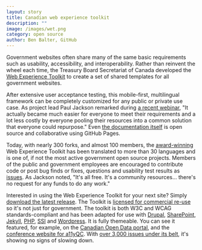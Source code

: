 ```yaml
---
layout: story
title: Canadian web experience toolkit
description: ""
image: /images/wet.png
category: open source
author: Ben Balter, GitHub
---
```


Government websites often share many of the same basic requirements such as usability, accessibility, and interoperability. Rather than reinvent the wheel each time, the Treasury Board Secretariat of Canada developed the [Web Experience Toolkit](http://github.com/wet-boew/wet-boew) to create a set of shared templates for all government websites.

After extensive user acceptance testing, this mobile-first, multilingual framework can be completely customized for any public or private use case. As project lead Paul Jackson remarked during [a recent webinar](http://www.howto.gov/training/classes/canada-web-experience-toolkit), "It actually became much easier for everyone to meet their requirements and a lot less costly by everyone pooling their resources into a common solution that everyone could repurpose." Even [the documentation itself](http://wet-boew.github.io/wet-boew/index-en.html) is open source and collaborative using GitHub Pages.

Today, with nearly 300 forks, and almost 100 members, the [award-winning](https://github.com/wet-boew/wet-boew/wiki/Accolades#wiki-Awards) Web Experience Toolkit has been translated to more than 30 languages and is one of, if not the most active government open source projects. Members of the public and government employees are encouraged to contribute code or post bug finds or fixes, questions and usability test results as [issues](https://github.com/wet-boew/wet-boew/issues?milestone=9&state=open "Issues on GitHub for Web Experience Toolkit"). As Jackson noted, "It's all free. It's a community resources... there's no request for any funds to do any work."

Interested in using the Web Experience Toolkit for your next site? Simply [download the latest release](https://github.com/wet-boew/wet-boew/releases). The Toolkit is [licensed for commercial re-use](https://github.com/wet-boew/wet-boew/blob/master/License-eng.txt "Web Experience Toolkit MIT license") so it's not just for government. The toolkit is both W3C and WCAG standards-compliant and has been adapted for use with [Drupal](https://github.com/wet-boew/wet-boew-drupal), [SharePoint](https://github.com/wet-boew/wet-boew-sharepoint), [Jekyll](https://github.com/wet-boew/wet-boew-jekyll), [PHP](https://github.com/wet-boew/wet-boew-php), [SSI](https://github.com/wet-boew/wet-boew-ssi) and [Wordpress](https://github.com/wet-boew/wet-boew-wordpress).  It is fully themeable. You can see it featured, for example, on the [Canadian Open Data portal](http://www.data.gc.ca/eng), and the [conference website for a11yQC](http://a11yqc.org/ "a11yQC -- accessibility conference in Quebec"). With [over 3,000 issues under its belt](https://github.com/wet-boew/wet-boew/issues?state=open), it's showing no signs of slowing down.
